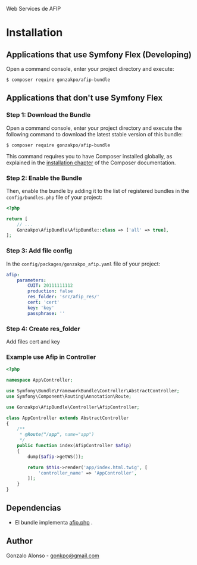 Web Services de AFIP

Installation
============

Applications that use Symfony Flex (Developing)
-----------------------------------------------

Open a command console, enter your project directory and execute:

```console
$ composer require gonzakpo/afip-bundle
```

Applications that don't use Symfony Flex
----------------------------------------

### Step 1: Download the Bundle

Open a command console, enter your project directory and execute the
following command to download the latest stable version of this bundle:

```console
$ composer require gonzakpo/afip-bundle
```

This command requires you to have Composer installed globally, as explained
in the [installation chapter](https://getcomposer.org/doc/00-intro.md)
of the Composer documentation.

### Step 2: Enable the Bundle

Then, enable the bundle by adding it to the list of registered bundles
in the `config/bundles.php` file of your project:

```php
<?php

return [
    // ...
    Gonzakpo\AfipBundle\AfipBundle::class => ['all' => true],
];

```

### Step 3: Add file config

In the `config/packages/gonzakpo_afip.yaml` file of your project:

```yaml
afip:
    parameters:
        CUIT: 20111111112
        production: false
        res_folder: 'src/afip_res/'
        cert: 'cert'
        key: 'key'
        passphrase: ''


```

### Step 4: Create res_folder

Add files cert and key

### Example use Afip in Controller
```php
<?php

namespace App\Controller;

use Symfony\Bundle\FrameworkBundle\Controller\AbstractController;
use Symfony\Component\Routing\Annotation\Route;

use Gonzakpo\AfipBundle\Controller\AfipController;

class AppController extends AbstractController
{
    /**
     * @Route("/app", name="app")
     */
    public function index(AfipController $afip)
    {
        dump($afip->getWS());

        return $this->render('app/index.html.twig', [
            'controller_name' => 'AppController',
        ]);
    }
}

```

## Dependencias
- El bundle implementa [afip.php](https://github.com/ivanalemunioz/afip.php) .

## Author
Gonzalo Alonso - gonkpo@gmail.com
